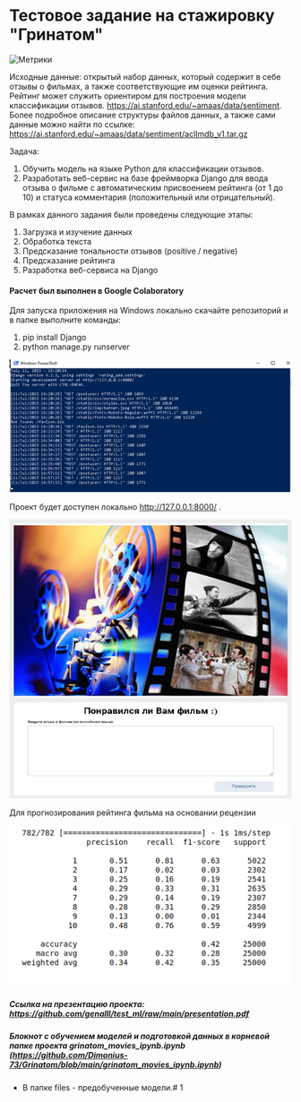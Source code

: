 # Тестовое задание на стажировку "Гринатом"


![Метрики](https://github.com/Dimonius-73/1/blob/main/3.png)



Исходные данные:  открытый набор данных, который содержит в себе отзывы о фильмах, а также соответствующие им оценки рейтинга. Рейтинг может служить ориентиром для построения модели классификации отзывов.
https://ai.stanford.edu/~amaas/data/sentiment. Более подробное описание структуры файлов данных, а также сами данные можно найти по ссылке: https://ai.stanford.edu/~amaas/data/sentiment/aclImdb_v1.tar.gz 

Задача: 
1.	Обучить модель на языке Python для классификации отзывов. 
2.	Разработать веб-сервис на базе фреймворка Django для ввода отзыва о фильме с автоматическим присвоением рейтинга (от 1 до 10) и статуса комментария (положительный или отрицательный). 

В рамках  данного задания  были проведены следующие этапы: 
1.	Загрузка и изучение данных
2.	Обработка текста
3.	Предсказание тональности отзывов (positive / negative)
4.	Предсказание рейтинга
5.	Разработка веб-сервиса на Django

#### Расчет был выполнен в Google Colaboratory


Для запуска приложения на Windows локально скачайте репозиторий и в папке выполните команды: 
1.	pip install Django  
2.	python manage.py runserver 

![Метрики](https://github.com/Dimonius-73/Grinatom/blob/main/Win.png)



Проект будет доступен локально http://127.0.0.1:8000/ .

![Метрики](https://github.com/Dimonius-73/Grinatom/blob/main/movies.png)


Для прогнозирования рейтинга фильма на основании рецензии

![Метрики](https://raw.githubusercontent.com/genalll/test_ml/main/rating/static/1.png)

##### Ссылка на презентацию проекта: https://github.com/genalll/test_ml/raw/main/presentation.pdf

##### Блокнот с обучением моделей и подготовкой данных в корневой папке проекта grinatom_movies_ipynb.ipynb  (https://github.com/Dimonius-73/Grinatom/blob/main/grinatom_movies_ipynb.ipynb)



* В папке files - предобученные модели.# 1

